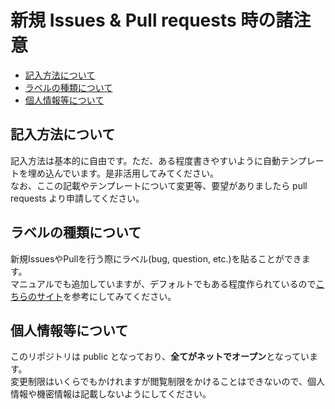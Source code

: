 # 新規 Issues & Pull requests 時の諸注意
- [記入方法について](#記入方法について)
- [ラベルの種類について](#ラベルの種類について)
- [個人情報等について](#個人情報等について)

## 記入方法について
記入方法は基本的に自由です。ただ、ある程度書きやすいように自動テンプレートを埋め込んでいます。是非活用してみてください。<br>
なお、ここの記載やテンプレートについて変更等、要望がありましたら pull requests より申請してください。

## ラベルの種類について
新規IssuesやPullを行う際にラベル(bug, question, etc.)を貼ることができます。<br>
マニュアルでも追加していますが、デフォルトでもある程度作られているので[こちらのサイト](https://qiita.com/maeda_t/items/4344bdeabcc6a18a34cc)を参考にしてみてください。<br>

## 個人情報等について
このリポジトリは public となっており、**全てがネットでオープン**となっています。<br>
変更制限はいくらでもかけれますが閲覧制限をかけることはできないので、個人情報や機密情報は記載しないようにしてください。

